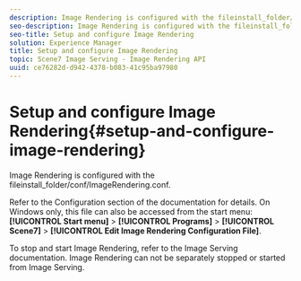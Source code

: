 ```yaml
---
description: Image Rendering is configured with the fileinstall_folder/conf/ImageRendering.conf.
seo-description: Image Rendering is configured with the fileinstall_folder/conf/ImageRendering.conf.
seo-title: Setup and configure Image Rendering
solution: Experience Manager
title: Setup and configure Image Rendering
topic: Scene7 Image Serving - Image Rendering API
uuid: ce76282d-d942-4378-b083-41c95ba97980
---
```


# Setup and configure Image Rendering{#setup-and-configure-image-rendering}

Image Rendering is configured with the fileinstall_folder/conf/ImageRendering.conf.

Refer to the Configuration section of the documentation for details. On Windows only, this file can also be accessed from the start menu: **[!UICONTROL Start menu]** > **[!UICONTROL Programs]** > **[!UICONTROL Scene7]** > **[!UICONTROL Edit Image Rendering Configuration File]**.

To stop and start Image Rendering, refer to the Image Serving documentation. Image Rendering can not be separately stopped or started from Image Serving. 
